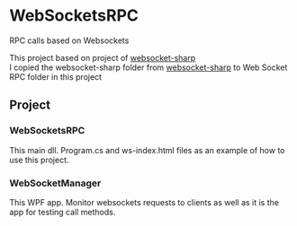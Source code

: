 # WebSocketsRPC
RPC calls based on Websockets

This project based on project of [websocket-sharp](https://github.com/sta/websocket-sharp) <br>
I copied the websocket-sharp folder from [websocket-sharp](https://github.com/sta/websocket-sharp) to Web Socket RPC folder in this project

## Project
### WebSocketsRPC
This main dll. Program.cs and ws-index.html files as an example of how to use this project.

### WebSocketManager
This WPF app. Monitor websockets requests to clients as well as it is the app for testing call methods.
